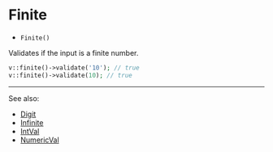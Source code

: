 # Finite

- `Finite()`

Validates if the input is a finite number.

```php
v::finite()->validate('10'); // true
v::finite()->validate(10); // true
```

***
See also:

  * [Digit](Digit.md)
  * [Infinite](Infinite.md)
  * [IntVal](IntVal.md)
  * [NumericVal](NumericVal.md)

